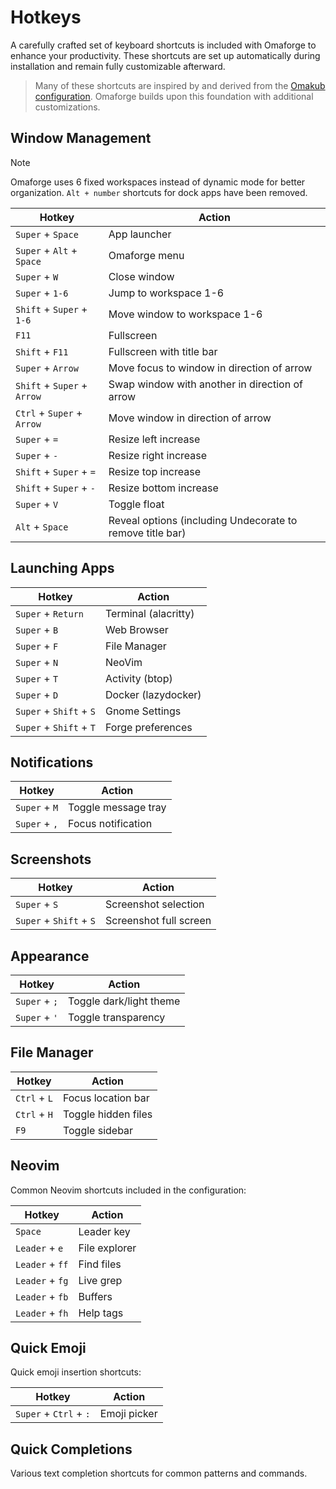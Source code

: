 # Hotkeys

A carefully crafted set of keyboard shortcuts is included with Omaforge to enhance your productivity. These shortcuts are set up automatically during installation and remain fully customizable afterward.

> Many of these shortcuts are inspired by and derived from the [Omakub configuration](https://manual.omakub.org/1/read/29/hotkeys/). Omaforge builds upon this foundation with additional customizations.

## Window Management

> [!note]
> Omaforge uses 6 fixed workspaces instead of dynamic mode for better organization. `Alt + number` shortcuts for dock apps have been removed.

| Hotkey                      | Action                                                    |
| --------------------------- | --------------------------------------------------------- |
| `Super` + `Space`           | App launcher                                              |
| `Super` + `Alt` + `Space`   | Omaforge menu                                             |
| `Super` + `W`               | Close window                                              |
| `Super` + `1-6`             | Jump to workspace 1-6                                     |
| `Shift` + `Super` + `1-6`   | Move window to workspace 1-6                              |
| `F11`                       | Fullscreen                                                |
| `Shift` + `F11`             | Fullscreen with title bar                                 |
| `Super` + `Arrow`           | Move focus to window in direction of arrow                |
| `Shift` + `Super` + `Arrow` | Swap window with another in direction of arrow            |
| `Ctrl` + `Super` + `Arrow`  | Move window in direction of arrow                         |
| `Super` + `=`               | Resize left increase                                      |
| `Super` + `-`               | Resize right increase                                     |
| `Shift` + `Super` + `=`     | Resize top increase                                       |
| `Shift` + `Super` + `-`     | Resize bottom increase                                    |
| `Super` + `V`               | Toggle float                                              |
| `Alt` + `Space`             | Reveal options (including Undecorate to remove title bar) |

## Launching Apps

| Hotkey                  | Action               |
| ----------------------- | -------------------- |
| `Super` + `Return`      | Terminal (alacritty) |
| `Super` + `B`           | Web Browser          |
| `Super` + `F`           | File Manager         |
| `Super` + `N`           | NeoVim               |
| `Super` + `T`           | Activity (btop)      |
| `Super` + `D`           | Docker (lazydocker)  |
| `Super` + `Shift` + `S` | Gnome Settings       |
| `Super` + `Shift` + `T` | Forge preferences    |

## Notifications

| Hotkey        | Action              |
| ------------- | ------------------- |
| `Super` + `M` | Toggle message tray |
| `Super` + `,` | Focus notification  |

## Screenshots

| Hotkey                  | Action                 |
| ----------------------- | ---------------------- |
| `Super` + `S`           | Screenshot selection   |
| `Super` + `Shift` + `S` | Screenshot full screen |

## Appearance

| Hotkey        | Action                  |
| ------------- | ----------------------- |
| `Super` + `;` | Toggle dark/light theme |
| `Super` + `'` | Toggle transparency     |

## File Manager

| Hotkey       | Action              |
| ------------ | ------------------- |
| `Ctrl` + `L` | Focus location bar  |
| `Ctrl` + `H` | Toggle hidden files |
| `F9`         | Toggle sidebar      |

## Neovim

Common Neovim shortcuts included in the configuration:

| Hotkey          | Action        |
| --------------- | ------------- |
| `Space`         | Leader key    |
| `Leader` + `e`  | File explorer |
| `Leader` + `ff` | Find files    |
| `Leader` + `fg` | Live grep     |
| `Leader` + `fb` | Buffers       |
| `Leader` + `fh` | Help tags     |

## Quick Emoji

Quick emoji insertion shortcuts:

| Hotkey                 | Action       |
| ---------------------- | ------------ |
| `Super` + `Ctrl` + `:` | Emoji picker |

## Quick Completions

Various text completion shortcuts for common patterns and commands.
